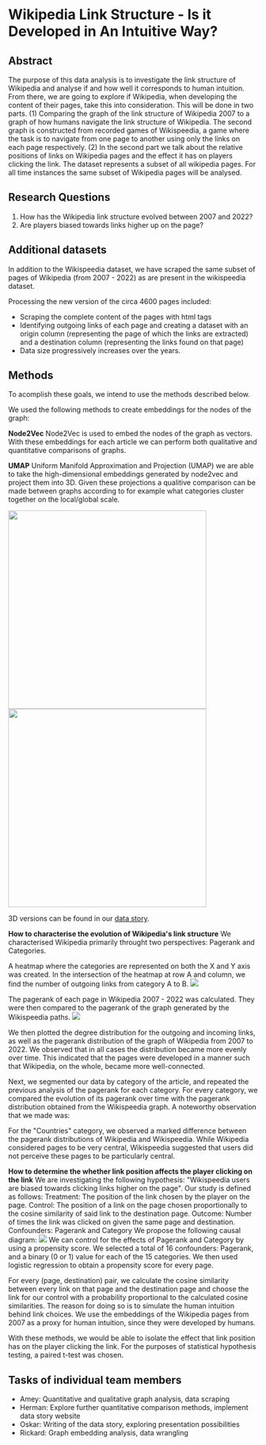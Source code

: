 # Wikipedia Link Structure - Is it Developed in An Intuitive Way?

## Abstract
The purpose of this data analysis is to investigate the link structure of Wikipedia and analyse if and how well it corresponds to human intuition. From there, we are going to explore if Wikipedia, when developing the content of their pages, take this into consideration. This will be done in two parts. (1) Comparing the graph of the link structure of Wikipedia 2007 to a graph of how humans navigate the link structure of Wikipedia. The second graph is constructed from recorded games of Wikispeedia, a game where the task is to navigate from one page to another using only the links on each page respectively. (2) In the second part we talk about the relative positions of links on Wikipedia pages and the effect it has on players clicking the link. The dataset represents a subset of all wikipedia pages. For all time instances the same subset of Wikipedia pages will be analysed.

## Research Questions
1. How has the Wikipedia link structure evolved between 2007 and 2022?
1. Are players biased towards links higher up on the page?

## Additional datasets
In addition to the Wikispeedia dataset, we have scraped the same subset of pages of Wikipedia (from 2007 - 2022) as are present in the wikispeedia dataset.

Processing the new version of the circa 4600 pages included:
* Scraping the complete content of the pages with html tags
* Identifying outgoing links of each page and creating a dataset with an origin column (representing the page of which the links are extracted) and a destination column (representing the links found on that page)
* Data size progressively increases over the years.

## Methods
To acomplish these goals, we intend to use the methods described below.

We used the following methods to create embeddings for the nodes of the graph:

**Node2Vec**
Node2Vec is used to embed the nodes of the graph as vectors. With these embeddings for each article we can perform both qualitative and quantitative comparisons of graphs.

**UMAP**
Uniform Manifold Approximation and Projection (UMAP) we are able to take the high-dimensional embeddings generated by node2vec and project them into 3D. Given these projections a qualitive comparison can be made between graphs according to for example what categories cluster together on the local/global scale. 

<img src="images/2022_category.png" width="400"> <img src="images/wikispeedia_category.png" width="400">

3D versions can be found in our <a href="https://epfl-ada.github.io/ada-2022-project-deadmaus/#What%20does%20our%20data%20look%20like?">data story</a>.

**How to characterise the evolution of Wikipedia's link structure**
We characterised Wikipedia primarily throught two perspectives: Pagerank and Categories.

A heatmap where the categories are represented on both the X and Y axis was created. In the intersection of the heatmap at row A and column, we find the number of outgoing links from category A to B.
<img src="docs/plots/gifs/category_heatmap.gif">

The pagerank of each page in Wikipedia 2007 - 2022 was calculated. They were then compared to the pagerank of the graph generated by the Wikispeedia paths.
<img src="docs/plots/gifs/page_rank_ridge.gif">

We then plotted the degree distribution for the outgoing and incoming links, as well as the pagerank distribution of the graph of Wikipedia from 2007 to 2022.
We observed that in all cases the distribution became more evenly over time. This indicated that the pages were developed in a manner such that Wikipedia, on the whole, became more well-connected.

Next, we segmented our data by category of the article, and repeated the previous analysis of the pagerank for each category. For every category, we compared the evolution of its pagerank over time with the pagerank distribution obtained from the Wikispeedia graph. A noteworthy observation that we made was:

For the "Countries" category, we observed a marked difference between the pagerank distributions of Wikipedia and Wikispeedia. While Wikipedia considered pages to be very central, Wikispeedia suggested that users did not perceive these pages to be particularly central.

**How to determine the whether link position affects the player clicking on the link**
We are investigating the following hypothesis: "Wikispeedia users are biased towards clicking links higher on the page".
Our study is defined as follows:
Treatment: The position of the link chosen by the player on the page.
Control: The position of a link on the page chosen proportionally to the cosine similarity of said link to the destination page.
Outcome: Number of times the link was clicked on given the same page and destination.
Confounders: Pagerank and Category
We propose the following causal diagram:
<img src="docs/images/causal_diagram_propensity.png">
We can control for the effects of Pagerank and Category by using a propensity score. We selected a total of 16 confounders: Pagerank, and a binary (0 or 1) value for each of the 15 categories. We then used logistic regression to obtain a propensity score for every page. 

For every (page, destination) pair, we calculate the cosine similarity between every link on that page and the destination page and choose the link for our control with a probability proportional to the calculated cosine similarities. The reason for doing so is to simulate the human intuition behind link choices. We use the embeddings of the Wikipedia pages from 2007 as a proxy for human intuition, since they were developed by humans. 

With these methods, we would be able to isolate the effect that link position has on the player clicking the link. For the purposes of statistical hypothesis testing, a paired t-test was chosen.

## Tasks of individual team members
* Amey: Quantitative and qualitative graph analysis, data scraping
* Herman: Explore further quantitative comparison methods, implement data story website
* Oskar: Writing of the data story, exploring presentation possibilities 
* Rickard: Graph embedding analysis, data wrangling









